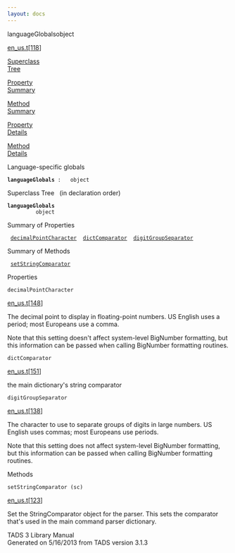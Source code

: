 ```yaml
---
layout: docs
---
```

<span class="title">languageGlobals</span><span class="type">object</span>

[en_us.t](../file/en_us.t.html)\[[118](../source/en_us.t.html#118)\]

[Superclass  
Tree](#_SuperClassTree_)

[Property  
Summary](#_PropSummary_)

[Method  
Summary](#_MethodSummary_)

[Property  
Details](#_Properties_)

[Method  
Details](#_Methods_)

<div class="fdesc">

Language-specific globals

**`languageGlobals`**` :   object`

</div>

<span id="_SuperClassTree_"></span>

<div class="mjhd">

<span class="hdln">Superclass Tree</span>   (in declaration order)

</div>

**`languageGlobals`**  
`         object`  
<span id="_PropSummary_"></span>

<div class="mjhd">

<span class="hdln">Summary of Properties</span>  

</div>

` `[`decimalPointCharacter`](#decimalPointCharacter)`  `[`dictComparator`](#dictComparator)`  `[`digitGroupSeparator`](#digitGroupSeparator)`  `

<span id="_MethodSummary_"></span>

<div class="mjhd">

<span class="hdln">Summary of Methods</span>  

</div>

` `[`setStringComparator`](#setStringComparator)`  `

<span id="_Properties_"></span>

<div class="mjhd">

<span class="hdln">Properties</span>  

</div>

<span id="decimalPointCharacter"></span>

`decimalPointCharacter`

[en_us.t](../file/en_us.t.html)\[[148](../source/en_us.t.html#148)\]

<div class="desc">

The decimal point to display in floating-point numbers. US English uses
a period; most Europeans use a comma.

Note that this setting doesn't affect system-level BigNumber formatting,
but this information can be passed when calling BigNumber formatting
routines.

</div>

<span id="dictComparator"></span>

`dictComparator`

[en_us.t](../file/en_us.t.html)\[[151](../source/en_us.t.html#151)\]

<div class="desc">

the main dictionary's string comparator

</div>

<span id="digitGroupSeparator"></span>

`digitGroupSeparator`

[en_us.t](../file/en_us.t.html)\[[138](../source/en_us.t.html#138)\]

<div class="desc">

The character to use to separate groups of digits in large numbers. US
English uses commas; most Europeans use periods.

Note that this setting does not affect system-level BigNumber
formatting, but this information can be passed when calling BigNumber
formatting routines.

</div>

<span id="_Methods_"></span>

<div class="mjhd">

<span class="hdln">Methods</span>  

</div>

<span id="setStringComparator"></span>

`setStringComparator (sc)`

[en_us.t](../file/en_us.t.html)\[[123](../source/en_us.t.html#123)\]

<div class="desc">

Set the StringComparator object for the parser. This sets the comparator
that's used in the main command parser dictionary.

</div>

<div class="ftr">

TADS 3 Library Manual  
Generated on 5/16/2013 from TADS version 3.1.3

</div>

